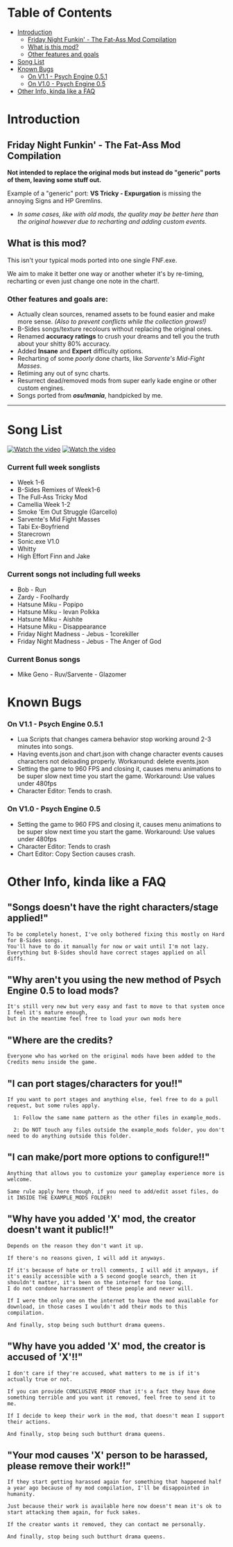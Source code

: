 # Table of Contents
- [Introduction](#introduction)
    - [Friday Night Funkin' - The Fat-Ass Mod Compilation](#introduction)
    - [What is this mod?](#what-is-this-mod)
    - [Other features and goals](#other-features-and-goals-are)
- [Song List](#song-list)
- [Known Bugs](#known-bugs)
    - [On V1.1 - Psych Engine 0.5.1](#known-bugs)
    - [On V1.0 - Psych Engine 0.5](#known-bugs)
- [Other Info, kinda like a FAQ](#other-info-kinda-like-a-faq)

# Introduction

## Friday Night Funkin' - The Fat-Ass Mod Compilation
****Not intended to replace the original mods but instead do "generic" ports of them, leaving some stuff out.****

Example of a "generic" port: **VS Tricky - Expurgation** is missing the annoying Signs and HP Gremlins.
* _In some cases, like with old mods, the quality may be better here than the original however due to recharting and adding custom events._

## What is this mod?
This isn't your typical mods ported into one single FNF.exe.

We aim to make it better one way or another wheter it's by re-timing, recharting or even just change one note in the chart!.

### Other features and goals are:
 * Actually clean sources, renamed assets to be found easier and make more sense. _(Also to prevent conflicts while the collection grows!)_
 * B-Sides songs/texture recolours without replacing the original ones.
 * Renamed **accuracy ratings** to crush your dreams and tell you the truth about your shitty 80% accuracy.
 * Added **Insane** and **Expert** difficulty options. 
 * Recharting of some _poorly_ done charts, like _Sarvente's Mid-Fight Masses_.
 * Retiming any out of sync charts.
 * Resurrect dead/removed mods from super early kade engine or other custom engines.
 * Songs ported from **_osu!mania_**, handpicked by me.

---
# Song List
[![Watch the video](https://img.youtube.com/vi/HaUv50bt7Xk/hqdefault.jpg)](https://youtu.be/HaUv50bt7Xk) [![Watch the video](https://img.youtube.com/vi/gFZJzazrJ3E/hqdefault.jpg)](https://youtu.be/gFZJzazrJ3E)

### Current full week songlists 
- Week 1-6
- B-Sides Remixes of Week1-6
- The Full-Ass Tricky Mod
- Camellia Week 1-2
- Smoke 'Em Out Struggle (Garcello)
- Sarvente's Mid Fight Masses
- Tabi Ex-Boyfriend
- Starecrown
- Sonic.exe V1.0
- Whitty
- High Effort Finn and Jake
### Current songs not including full weeks
- Bob - Run
- Zardy - Foolhardy
- Hatsune Miku - Popipo
- Hatsune Miku - Ievan Polkka
- Hatsune Miku - Aishite
- Hatsune Miku - Disappearance
- Friday Night Madness - Jebus - 1corekiller
- Friday Night Madness - Jebus - The Anger of God
### Current Bonus songs
- Mike Geno - Ruv/Sarvente - Glazomer 


# Known Bugs
### On V1.1 - Psych Engine 0.5.1
- Lua Scripts that changes camera behavior stop working around 2-3 minutes into songs.
- Having events.json and chart.json with change character events causes characters not deloading properly. Workaround: delete events.json
- Setting the game to 960 FPS and closing it, causes menu animations to be super slow next time you start the game.
Workaround: 
Use values under 480fps
- Character Editor: Tends to crash.

### On V1.0 - Psych Engine 0.5
- Setting the game to 960 FPS and closing it, causes menu animations to be super slow next time you start the game.
Workaround: 
Use values under 480fps
- Character Editor: Tends to crash
- Chart Editor: Copy Section causes crash.

# Other Info, kinda like a FAQ
## "Songs doesn't have the right characters/stage applied!"
    To be completely honest, I've only bothered fixing this mostly on Hard for B-Sides songs.
    You'll have to do it manually for now or wait until I'm not lazy. Everything but B-Sides should have correct stages applied on all diffs.
    
## "Why aren't you using the new method of Psych Engine 0.5 to load mods?
    It's still very new but very easy and fast to move to that system once I feel it's mature enough,
    but in the meantime feel free to load your own mods here
    
## "Where are the credits?
    Everyone who has worked on the original mods have been added to the Credits menu inside the game. 

## "I can port stages/characters for you!!"

    If you want to port stages and anything else, feel free to do a pull request, but some rules apply.

      1: Follow the same name pattern as the other files in example_mods.

      2: Do NOT touch any files outside the example_mods folder, you don't need to do anything outside this folder.

## "I can make/port more options to configure!!"

    Anything that allows you to customize your gameplay experience more is welcome. 

    Same rule apply here though, if you need to add/edit asset files, do it INSIDE THE EXAMPLE_MODS FOLDER!
    
## "Why have you added 'X' mod, the creator doesn't want it public!!"

    Depends on the reason they don't want it up. 

    If there's no reasons given, I will add it anyways.
    
    If it's because of hate or troll comments, I will add it anyways, if it's easily accessible with a 5 second google search, then it shouldn't matter, it's been on the internet for too long. 
    I do not condone harrassment of these people and never will.
    
    If I were the only one on the internet to have the mod available for download, in those cases I wouldn't add their mods to this compilation.
    
    And finally, stop being such butthurt drama queens.

## "Why have you added 'X' mod, the creator is accused of 'X'!!"
    
    I don't care if they're accused, what matters to me is if it's actually true or not.
    
    If you can provide CONCLUSIVE PROOF that it's a fact they have done something terrible and you want it removed, feel free to send it to me.
    
    If I decide to keep their work in the mod, that doesn't mean I support their actions. 
    
    And finally, stop being such butthurt drama queens.
    
## "Your mod causes 'X' person to be harassed, please remove their work!!"
    
    If they start getting harassed again for something that happened half a year ago because of my mod compilation, I'll be disappointed in humanity.

    Just because their work is available here now doesn't mean it's ok to start attacking them again, for fuck sakes.

    If the creator wants it removed, they can contact me personally.
    
    And finally, stop being such butthurt drama queens.
    
    

